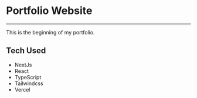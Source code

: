 # Portfolio Website
--------------------

This is the beginning of my portfolio.


## Tech Used
- NextJs
- React
- TypeScript
- Tailwindcss
- Vercel
